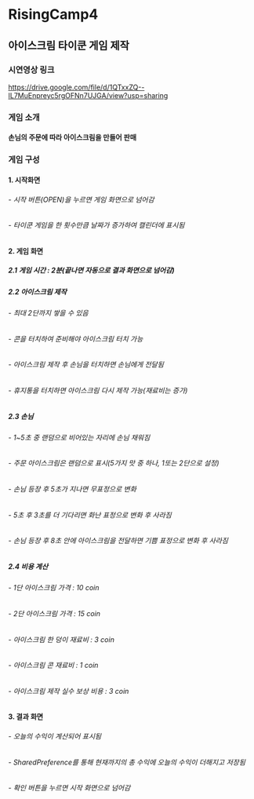 # RisingCamp4

## 아이스크림 타이쿤 게임 제작
### 시연영상 링크
https://drive.google.com/file/d/1QTxxZQ--IL7MuEnpreyc5rgOFNn7UJGA/view?usp=sharing

### 게임 소개
#### 손님의 주문에 따라 아이스크림을 만들어 판매
### 게임 구성
#### 1. 시작화면
###### - 시작 버튼(OPEN)을 누르면 게임 화면으로 넘어감
###### - 타이쿤 게임을 한 횟수만큼 날짜가 증가하여 캘린더에 표시됨
#### 2. 게임 화면
##### 2.1 게임 시간 : 2분(끝나면 자동으로 결과 화면으로 넘어감)
##### 2.2 아이스크림 제작 
###### - 최대 2단까지 쌓을 수 있음
###### - 콘을 터치하여 준비해야 아이스크림 터치 가능
###### - 아이스크림 제작 후 손님을 터치하면 손님에게 전달됨
###### - 휴지통을 터치하면 아이스크림 다시 제작 가능(재료비는 증가)
##### 2.3 손님
###### - 1~5초 중 랜덤으로 비어있는 자리에 손님 채워짐
###### - 주문 아이스크림은 랜덤으로 표시(5가지 맛 중 하나, 1또는 2단으로 설정)
###### - 손님 등장 후 5초가 지나면 무표정으로 변화
###### - 5초 후 3초를 더 기다리면 화난 표정으로 변화 후 사라짐
###### - 손님 등장 후 8초 안에 아이스크림을 전달하면 기쁨 표정으로 변화 후 사라짐
##### 2.4 비용 계산
###### - 1단 아이스크림 가격 : 10 coin
###### - 2단 아이스크림 가격 : 15 coin
###### - 아이스크림 한 덩이 재료비 : 3 coin
###### - 아이스크림 콘 재료비 : 1 coin
###### - 아이스크림 제작 실수 보상 비용 : 3 coin
#### 3. 결과 화면
###### - 오늘의 수익이 계산되어 표시됨
###### - SharedPreference를 통해 현재까지의 총 수익에 오늘의 수익이 더해지고 저장됨
###### - 확인 버튼을 누르면 시작 화면으로 넘어감

